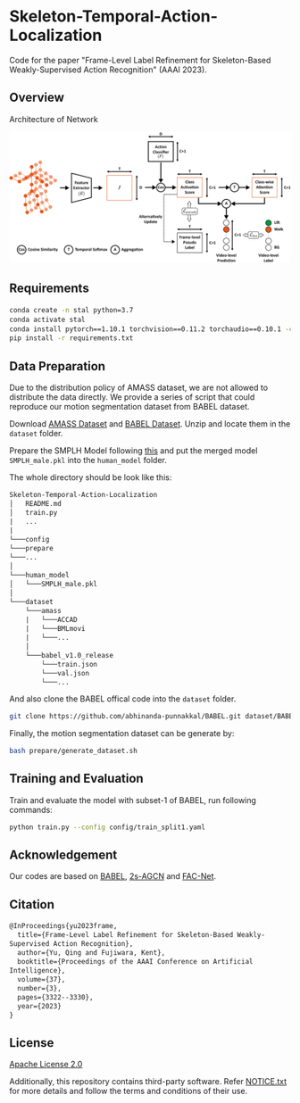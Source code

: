 # Skeleton-Temporal-Action-Localization

Code for the paper "Frame-Level Label Refinement for Skeleton-Based Weakly-Supervised Action Recognition" (AAAI 2023).

## Overview

Architecture of Network

![Architecture of Network](./images/framework.jpg)

## Requirements
```bash
conda create -n stal python=3.7
conda activate stal
conda install pytorch==1.10.1 torchvision==0.11.2 torchaudio==0.10.1 -c pytorch
pip install -r requirements.txt
```

## Data Preparation
Due to the distribution policy of AMASS dataset, we are not allowed to distribute the data directly. We provide a series of script that could reproduce our motion segmentation dataset from BABEL dataset.

Download [AMASS Dataset](https://amass.is.tue.mpg.de/) and [BABEL Dataset](https://babel.is.tue.mpg.de/). Unzip and locate them in the `dataset` folder.

Prepare the SMPLH Model following [this](https://github.com/vchoutas/smplx/blob/main/tools/README.md#smpl-h-version-used-in-amass) and put the merged model `SMPLH_male.pkl` into the `human_model` folder. 

The whole directory should be look like this:
```
Skeleton-Temporal-Action-Localization
│   README.md
│   train.py
|   ...
|
└───config
└───prepare
└───...
│   
└───human_model
│   └───SMPLH_male.pkl
│   
└───dataset
    └───amass
    |   └───ACCAD
    |   └───BMLmovi
    |   └───...
    │   
    └───babel_v1.0_release
        └───train.json
        └───val.json
        └───...
```

And also clone the BABEL offical code into the `dataset` folder.

```bash
git clone https://github.com/abhinanda-punnakkal/BABEL.git dataset/BABEL
```

Finally, the motion segmentation dataset can be generate by:
```bash
bash prepare/generate_dataset.sh
```

## Training and Evaluation
Train and evaluate the model with subset-1 of BABEL, run following commands:
```bash
python train.py --config config/train_split1.yaml
```

## Acknowledgement
Our codes are based on [BABEL](https://github.com/abhinanda-punnakkal/BABEL), [2s-AGCN](https://github.com/lshiwjx/2s-AGCN) and [FAC-Net](https://github.com/LeonHLJ/FAC-Net).


## Citation

```
@InProceedings{yu2023frame,
  title={Frame-Level Label Refinement for Skeleton-Based Weakly-Supervised Action Recognition},
  author={Yu, Qing and Fujiwara, Kent},
  booktitle={Proceedings of the AAAI Conference on Artificial Intelligence},
  volume={37},
  number={3},
  pages={3322--3330},
  year={2023}
}
```

## License
[Apache License 2.0](LICENSE)

Additionally, this repository contains third-party software. Refer [NOTICE.txt](NOTICE.txt) for more details and follow the terms and conditions of their use.
